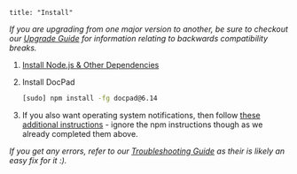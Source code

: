 ```
title: "Install"
```

_If you are upgrading from one major version to another, be sure to checkout our [Upgrade Guide](/docpad/upgrade) for information relating to backwards compatibility breaks._

1. [Install Node.js & Other Dependencies](/node/install)

1. Install DocPad

	``` bash
	[sudo] npm install -fg docpad@6.14
	```

1. If you also want operating system notifications, then follow [these additional instructions](https://github.com/visionmedia/node-growl#install) - ignore the npm instructions though as we already completed them above.

_If you get any errors, refer to our [Troubleshooting Guide](/docpad/troubleshoot) as their is likely an easy fix for it :)._
